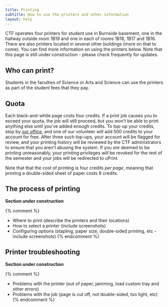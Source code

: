 ```yaml
---
title: Printing
subtitle: How to use the printers and other information
layout: help
---
```


CTF operates four printers for student use in Burnside basement, one in the hallway outside room 1B19 and one in each of rooms 1B18, 1B17 and 1B16. There are also printers located in several other buildings (more on that to come). You can find more information on using the printers below. Note that this page is still under construction - please check frequently for updates.

Who can print?
--------------

Students in the faculties of Science or Arts and Science can use the printers as part of the student fees that they pay.

Quota
-----

Each black-and-white page costs four credits. If a print job causes you to exceed your quota, the job will still proceed, but you won't be able to print anything else until you've added enough credits. To top-up your credits, stop by [our office](the-office.html), and one of our volunteer will add 500 credits to your account for free. After three such top-ups, your account will be flagged for review, and your printing history will be reviewed by the CTF administrators to ensure that you aren't abusing the system. If you _are_ deemed to be printing unreasonably, your printing privileges will be revoked for the rest of the semester and your jobs will be redirected to uPrint.

Note that that the cost of printing is four credits _per page_, meaning that printing a double-sided sheet of paper costs 8 credits.

The process of printing
-----------------------

**Section under construction**

{% comment %}
* Where to print (describe the printers and their locations)
* How to select a printer (include screenshots)
* Configuring options (stapling, paper size, double-sided printing, etc - include screenshots)
{% endcomment %}

Printer troubleshooting
-----------------------

**Section under construction**

{% comment %}
* Problems with the printer (out of paper, jamming, load custom tray and other errors)
* Problems with the job (page is cut off, not double-sided, too light, etc)
{% endcomment %}
